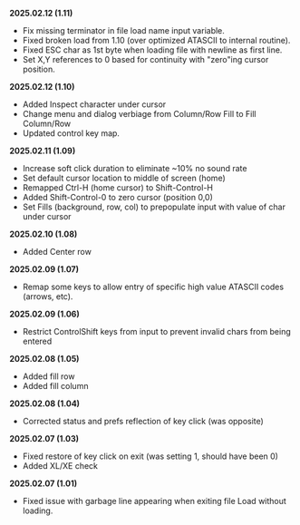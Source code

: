 **2025.02.12 (1.11)**

- Fix missing terminator in file load name input variable.
- Fixed broken load from 1.10 (over optimized ATASCII to internal routine).
- Fixed ESC char as 1st byte when loading file with newline as first line.
- Set X,Y references to 0 based for continuity with "zero"ing cursor position.

**2025.02.12 (1.10)**

- Added Inspect character under cursor
- Change menu and dialog verbiage from Column/Row Fill to Fill Column/Row
- Updated control key map.

**2025.02.11 (1.09)**

- Increase soft click duration to eliminate ~10% no sound rate
- Set default cursor location to middle of screen (home)
- Remapped Ctrl-H (home cursor) to Shift-Control-H
- Added Shift-Control-0 to zero cursor (position 0,0)
- Set Fills (background, row, col) to prepopulate input with value of char under cursor

**2025.02.10 (1.08)**

- Added Center row

**2025.02.09 (1.07)**

- Remap some keys to allow entry of specific high value ATASCII codes (arrows, etc).

**2025.02.09 (1.06)**

- Restrict ControlShift keys from input to prevent invalid chars from being entered

**2025.02.08 (1.05)**

- Added fill row
- Added fill column

**2025.02.08 (1.04)**

- Corrected status and prefs reflection of key click (was opposite)

**2025.02.07 (1.03)**

- Fixed restore of key click on exit (was setting 1, should have been 0)
- Added XL/XE check

**2025.02.07 (1.01)**

- Fixed issue with garbage line appearing when exiting file Load without loading.

